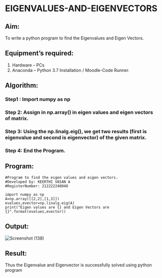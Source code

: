 # EIGENVALUES-AND-EIGENVECTORS
## Aim:
To write a python program to find the Eigenvalues and Eigen Vectors.

## Equipment’s required:
1. 	Hardware – PCs
2. 	Anaconda – Python 3.7 Installation / Moodle-Code Runner.

## Algorithm:
### Step1 : Import numpy as np
### Step 2: Assign in np.array() in eigen values and eigen vectors of matrix.
### Step 3: Using the np.linalg.eig(),  we get two results (first is eigenvalue and second is eigenvector) of the given matrix.
### Step 4: End the Program.

## Program:
```
#Program to find the eigen values and eigen vectors.
#Developed by: KEERTHI VASAN A
#RegisterNumber: 212222240048

import numpy as np
A=np.array([[2,2],[1,3]])
evalues,evector=np.linalg.eig(A)
print("Eigen values are {} and Eigen Vectors are {}".format(evalues,evector))
```

## Output:

![Screenshot (138)](https://user-images.githubusercontent.com/107488929/235068926-47e5ae56-6dd2-4cfb-b1b4-3cf6b9cbbc69.png)



## Result:
Thus the Eigenvalue and Eigenvector is successfully solved using python program
